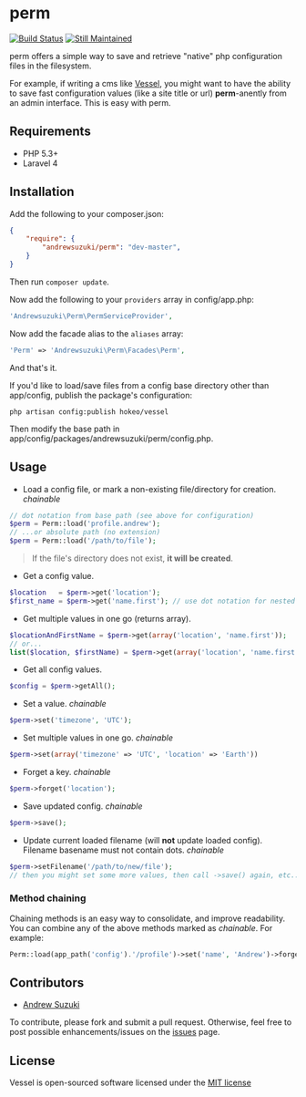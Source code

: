 # perm

[![Build Status](https://travis-ci.org/andrewsuzuki/perm.svg)](https://travis-ci.org/andrewsuzuki/perm)
[![Still Maintained](http://stillmaintained.com/andrewsuzuki/perm.png)](http://stillmaintained.com/andrewsuzuki/perm)

perm offers a simple way to save and retrieve "native" php configuration files in the filesystem.

For example, if writing a cms like [Vessel](https://github.com/hokeo/vessel), you might want to have the ability to save fast configuration values (like a site title or url) **perm**-anently from an admin interface. This is easy with perm.

## Requirements

* PHP 5.3+
* Laravel 4

## Installation

Add the following to your composer.json:

```JSON
{
	"require": {
		"andrewsuzuki/perm": "dev-master",
	}
}
```

Then run `composer update`.

Now add the following to your `providers` array in config/app.php:

```PHP
'Andrewsuzuki\Perm\PermServiceProvider',
```

Now add the facade alias to the `aliases` array:

```PHP
'Perm' => 'Andrewsuzuki\Perm\Facades\Perm',
```

And that's it.

If you'd like to load/save files from a config base directory other than app/config, publish the package's configuration:

```
php artisan config:publish hokeo/vessel
```

Then modify the base path in app/config/packages/andrewsuzuki/perm/config.php.

## Usage

* Load a config file, or mark a non-existing file/directory for creation. *chainable*
```PHP
// dot notation from base path (see above for configuration)
$perm = Perm::load('profile.andrew');
// ...or absolute path (no extension)
$perm = Perm::load('/path/to/file');
```
> If the file's directory does not exist, **it will be created**.

* Get a config value.
```PHP
$location   = $perm->get('location');
$first_name = $perm->get('name.first'); // use dot notation for nested values
```

* Get multiple values in one go (returns array).
```PHP
$locationAndFirstName = $perm->get(array('location', 'name.first'));
// or...
list($location, $firstName) = $perm->get(array('location', 'name.first'));
```

* Get all config values.
```PHP
$config = $perm->getAll();
```

* Set a value. *chainable*
```PHP
$perm->set('timezone', 'UTC');
```

* Set multiple values in one go. *chainable*
```PHP
$perm->set(array('timezone' => 'UTC', 'location' => 'Earth'))
```

* Forget a key. *chainable*
```PHP
$perm->forget('location');
```

* Save updated config. *chainable*
```PHP
$perm->save();
```

* Update current loaded filename (will **not** update loaded config). Filename basename must not contain dots. *chainable*
```PHP
$perm->setFilename('/path/to/new/file');
// then you might set some more values, then call ->save() again, etc...
```

### Method chaining

Chaining methods is an easy way to consolidate, and improve readability. You can combine any of the above methods marked as *chainable*. For example:

```PHP
Perm::load(app_path('config').'/profile')->set('name', 'Andrew')->forget('location')->save();
```

## Contributors

* [Andrew Suzuki](http://andrewsuzuki.com)

To contribute, please fork and submit a pull request. Otherwise, feel free to post possible enhancements/issues on the [issues](https://github.com/andrewsuzuki/perm/issues) page.

## License

Vessel is open-sourced software licensed under the [MIT license](http://opensource.org/licenses/MIT)